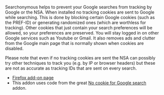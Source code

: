 Searchonymous helps to prevent your Google searches from tracking by Google or the NSA. When installed no tracking cookies are sent to Google while searching. This is done by blocking certain Google cookies (such as the PREF-ID) or generating randomized ones (which are worthless for tracking). Other cookies that just contain your search preferences will be allowed, so your preferences are preserved. You will stay logged in on other Google services such as Youtube or Gmail. It also removes ads and clutter from the Google main page that is normally shown when cookies are disabled. 

Please note that even if no tracking cookies are sent the NSA can possibly try other techniques to track you (e.g. by IP or browser headers) but these are not as accurate as tracking IDs that are sent on every search.

* [Firefox add-on page](https://addons.mozilla.org/firefox/addon/searchonymous/)
* This addon uses code from the great [No cookie for Google search](https://addons.mozilla.org/de/firefox/addon/no-cookie-for-google-search) addon.